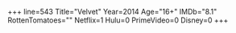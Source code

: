 +++
line=543
Title="Velvet"
Year=2014
Age="16+"
IMDb="8.1"
RottenTomatoes=""
Netflix=1
Hulu=0
PrimeVideo=0
Disney=0
+++

